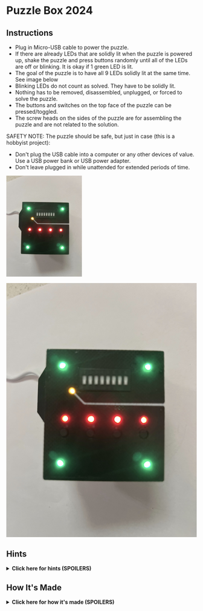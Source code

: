 # Puzzle Box 2024
## Instructions
- Plug in Micro-USB cable to power the puzzle.
- If there are already LEDs that are solidly lit when the puzzle is powered up, shake the puzzle and press buttons randomly until all of the LEDs are off or blinking. It is okay if 1 green LED is lit.
- The goal of the puzzle is to have all 9 LEDs solidly lit at the same time. See image below
- Blinking LEDs do not count as solved. They have to be solidly lit.
- Nothing has to be removed, disassembled, unplugged, or forced to solve the puzzle.
- The buttons and switches on the top face of the puzzle can be pressed/toggled.
- The screw heads on the sides of the puzzle are for assembling the puzzle and are not related to the solution.

SAFETY NOTE: The puzzle should be safe, but just in case (this is a hobbyist project):
- Don't plug the USB cable into a computer or any other devices of value. Use a USB power bank or USB power adapter.
- Don't leave plugged in while unattended for extended periods of time.

<img src="https://raw.githubusercontent.com/rsandzimier/puzzle_box_2024/main/assets/solved.jpg" width="200"/>

![](assets/solved.jpg)

## Hints
<details>
  <summary><b>Click here for hints (SPOILERS)</b></summary>
  
<hr>

  <b>General Hint 1:</b>
  <br/>
  There are 3 different colors of LEDs (4 red, 1 yellow, and 4 green). LEDs of the same color are related to each other.
  
  <details>
    <summary><b>General Hint 2:</b></summary>
    The 3 colored groups of LEDs are completely independent from each other. Anything on the puzzle used in the solution for one color will not be used in the solution for the other colors.
  </details>

  <hr>

  <details>
    <summary><b>Red Puzzle Hint 1:</b></summary>
    Press the buttons under the red LEDs. Can you get any of them to light up?
  </details>
  <details>
    <summary><b>Red Puzzle Hint 2:</b></summary>
    You only have to press 1 button at a time.
  </details>
  <details>
    <summary><b>Red Puzzle Hint 3:</b></summary>
    The buttons have to be pressed in a particular order.
  </details>
  <details>
    <summary><b>Red Puzzle Hint 4:</b></summary>
    If all 4 red LEDs are off, the red puzzle has been reset. You will have to start from the beginning.
  </details>
  <details>
    <summary><b>Red Puzzle Hint 5:</b></summary>
    Each LED can only be turned on by the button below it. But doing so may turn off other LEDs. And doing so at the wrong time might reset the puzzle.
  </details>  
  <details>
    <summary><b>Red Puzzle Hint 6:</b></summary>
    Take note of any patterns you find. Patterns repeat.
  </details>
  <details>
    <summary><b>Red Puzzle Hint 7:</b></summary>
    Notice that an LED will only turn on if the LED to the left of it is already on.
  </details>
  <details>
    <summary><b>Red Puzzle Hint 8:</b></summary>
    Think of it as moving the light from left to right. Once you've moved the light all the way to the right, start back over from the left.
  </details>
  <details>
    <summary><b>Red Puzzle Hint 9:</b></summary>
    When all of the red LEDs are off, press the buttons in the following order to solve the puzzle (button 1 on the far left, button 4 on the far right): 1, 2, 3, 4, 1, 2, 3, 1, 2, 1
  </details>

  <hr>

  <details>
    <summary><b>Yellow Puzzle Hint 1:</b></summary>
    Is there something different about the yellow LED?
  </details>
  <details>
    <summary><b>Yellow Puzzle Hint 2:</b></summary>
    The yellow LED is blinking. Is there any pattern to the blinking?
  </details>
  <details>
    <summary><b>Yellow Puzzle Hint 3:</b></summary>
    The length of the blinks and the gaps between the blinks is not constant.
  </details>
  <details>
    <summary><b>Yellow Puzzle Hint 4:</b></summary>
    The extra long pause between blinks marks the end of the pattern.
  </details>
  <details>
    <summary><b>Yellow Puzzle Hint 5:</b></summary>
    How many blinks are there in the pattern?
  </details>
  <details>
    <summary><b>Yellow Puzzle Hint 6:</b></summary>
    There are 8 blinks. Does 8 show up anywhere else in the puzzle?
  </details>
  <details>
    <summary><b>Yellow Puzzle Hint 7:</b></summary>
    There are 8 dip switches near the yellow LED.
  </details>
  <details>
    <summary><b>Yellow Puzzle Hint 8:</b></summary>
    Typically, a LONG blink is considered ON/HIGH, and a SHORT blink is considered OFF/LOW.
  </details>
  <details>
    <summary><b>Yellow Puzzle Hint 9:</b></summary>
    There is a white line near the yellow LED. Where does it lead?
  </details>
  <details>
    <summary><b>Yellow Puzzle Hint 10:</b></summary>
    The white line leads to 8 numbers on the side of the box. The 8 blinks, 8 dip switches, and 8 numbers on the side of the box are related.
  </details>
  <details>
    <summary><b>Yellow Puzzle Hint 11:</b></summary>
    The dip switches are labeled from 1-8.
  </details>
  <details>
    <summary><b>Yellow Puzzle Hint 12:</b></summary>
    The numbers on the side of the box map the order of the blinks to the order of the dip switches.
  </details>
  <details>
    <summary><b>Yellow Puzzle Hint 13:</b></summary>
    The 1st blink corresponds to the 5th dip switch.
  </details>
  <details>
    <summary><b>Yellow Puzzle Hint 14:</b></summary>
    The 2nd blink corresponds to the 4th dip switch. The 3rd blink corresponds to the 7th dip switch.
  </details>
  <details>
    <summary><b>Yellow Puzzle Hint 15:</b></summary>
    The blinking pattern is SHORT, LONG, LONG, LONG, SHORT, SHORT, SHORT, LONG.
  </details>
  <details>
    <summary><b>Yellow Puzzle Hint 16:</b></summary>
    Toggle the dip switches to the following configuration to solve the puzzle (from left to right, up is on): OFF, ON, ON, ON, OFF, OFF, ON, OFF
  </details>

  <hr>

  <details>
    <summary><b>Green Puzzle Hint 1:</b></summary>
    Focus on 1 green LED. Can you find a way to turn it on?
  </details>
  <details>
    <summary><b>Green Puzzle Hint 2:</b></summary>
    Can you do the same thing to turn on a 2nd LED? A 3rd? A 4th?
  </details>
  <details>
    <summary><b>Green Puzzle Hint 3:</b></summary>
    Can you figure out what is causing the LEDs to turn off?
  </details>
  <details>
    <summary><b>Green Puzzle Hint 4:</b></summary>
    There is a ball moving inside the puzzle. Moving the ball to certain positions will turn LEDs on, but other positions will turn the LEDs off.
  </details>
  <details>
    <summary><b>Green Puzzle Hint 5:</b></summary>
    Moving the ball to the corners will turn on the corresponding LED. See the green circles in the diagram below. But moving the ball to the reset zones (red X's in diagram below) will turn the LEDs off.
    <br><br/>
    <img src="https://raw.githubusercontent.com/rsandzimier/puzzle_box_2024/main/assets/maze_points.jpg" width=50% height=50%/>
  </details>
  <details>
    <summary><b>Green Puzzle Hint 6:</b></summary>
    Can you find a way to move the ball to all 4 corners without crossing the reset zones?
  </details>
  <details>
    <summary><b>Green Puzzle Hint 7:</b></summary>
    Maybe you are thinking about the puzzle 2-dimensionally.
  </details>
  <details>
    <summary><b>Green Puzzle Hint 8:</b></summary>
    There is a different path for the ball to follow, but requires the ball to move to a different height to use that path.
  </details>
  <details>
    <summary><b>Green Puzzle Hint 9:</b></summary>
    Flip the box over. Does that open up any new path for the ball to take?
  </details>
  <details>
    <summary><b>Green Puzzle Hint 10:</b></summary>
    Turn on 2 LEDs, flip the box over (without passing through the reset zones), use the alternative path to move to the other side of the box, flip the box back over, and turn on the remaining 2 LEDs.
  </details>
  <details>
    <summary><b>Green Puzzle Hint 11:</b></summary>
    The paths the ball can move on are shown in the diagram below. The blue path is the 2D path the ball in confined to if the puzzle is held upright. The pink path is accessible by flipping the puzzle over and allows the ball to get to the other side without triggering the reset zones. Paths are for reference and not drawn to scale.
    <br><br/>
    <img src="https://raw.githubusercontent.com/rsandzimier/puzzle_box_2024/main/assets/maze_path.jpg" width=50% height=50%/>
  </details>
<hr>
</details>

## How It's Made
<details>
  <summary><b>Click here for how it's made (SPOILERS)</b></summary>
  Work in progress
  <br></br>
  <img src="https://raw.githubusercontent.com/rsandzimier/puzzle_box_2024/main/assets/100mm_board_front.jpg" width=50% height=50%/>
  <img src="https://raw.githubusercontent.com/rsandzimier/puzzle_box_2024/main/assets/100mm_board_back.jpg" width=50% height=50%/>
  <img src="https://raw.githubusercontent.com/rsandzimier/puzzle_box_2024/main/assets/boards_front.jpg" width=50% height=50%/>
  <img src="https://raw.githubusercontent.com/rsandzimier/puzzle_box_2024/main/assets/boards_back.jpg" width=50% height=50%/>
  <img src="https://raw.githubusercontent.com/rsandzimier/puzzle_box_2024/main/assets/boards_with_components.jpg" width=50% height=50%/>
  <img src="https://raw.githubusercontent.com/rsandzimier/puzzle_box_2024/main/assets/boards_soldered.jpg" width=50% height=50%/>
  <img src="https://raw.githubusercontent.com/rsandzimier/puzzle_box_2024/main/assets/boards_soldered_stacked.jpg" width=50% height=50%/>
  <img src="https://raw.githubusercontent.com/rsandzimier/puzzle_box_2024/main/assets/bottom_cover_cad1.png" width=50% height=50%/>
  <img src="https://raw.githubusercontent.com/rsandzimier/puzzle_box_2024/main/assets/bottom_cover_cad2.png" width=50% height=50%/>
  <img src="https://raw.githubusercontent.com/rsandzimier/puzzle_box_2024/main/assets/top_cover_cad1.png" width=50% height=50%/>
  <img src="https://raw.githubusercontent.com/rsandzimier/puzzle_box_2024/main/assets/top_cover_cad2.png" width=50% height=50%/>
  <img src="https://raw.githubusercontent.com/rsandzimier/puzzle_box_2024/main/assets/bottom_maze1.png" width=50% height=50%/>
  <img src="https://raw.githubusercontent.com/rsandzimier/puzzle_box_2024/main/assets/bottom_maze2.png" width=50% height=50%/>
  <img src="https://raw.githubusercontent.com/rsandzimier/puzzle_box_2024/main/assets/top_maze_cad1.png" width=50% height=50%/>
  <img src="https://raw.githubusercontent.com/rsandzimier/puzzle_box_2024/main/assets/top_maze_cad2.png" width=50% height=50%/>
  <img src="https://raw.githubusercontent.com/rsandzimier/puzzle_box_2024/main/assets/assembly_components.jpg" width=50% height=50%/>
  <img src="https://raw.githubusercontent.com/rsandzimier/puzzle_box_2024/main/assets/mazes_assembled.jpg" width=50% height=50%/>

</details>
